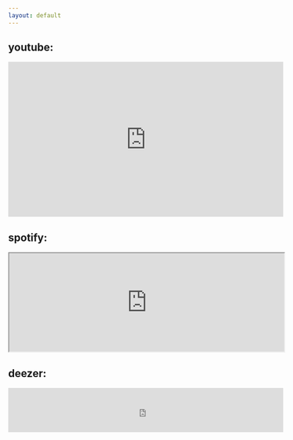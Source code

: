 ```yaml
---
layout: default
---
```


## youtube:
<iframe width="560" height="315" src="https://www.youtube.com/embed/ZUc9ZQHBazglist=PL7smZQW3puyY7oWHo3kXcNel8SNSLERJU" frameborder="0" allow="accelerometer; autoplay; encrypted-media; gyroscope; picture-in-picture" allowfullscreen></iframe>

<br>

## spotify:
<iframe src="https://open.spotify.com/embed/artist/4YDmV7HfHNlwXBnoLkLrrd?view=coverart" width="560" height="200" frameborder="360" allowtransparency="true" allow="encrypted-media"></iframe>

<br>

## deezer:
<iframe scrolling="no" frameborder="0" allowTransparency="true" src="https://www.deezer.com/plugins/player?format=classic&autoplay=false&playlist=true&width=560&height=350&color=161212&layout=dark&size=medium&type=tracks&id=888597222&app_id=1" width="560" height="90"></iframe>

<br>
